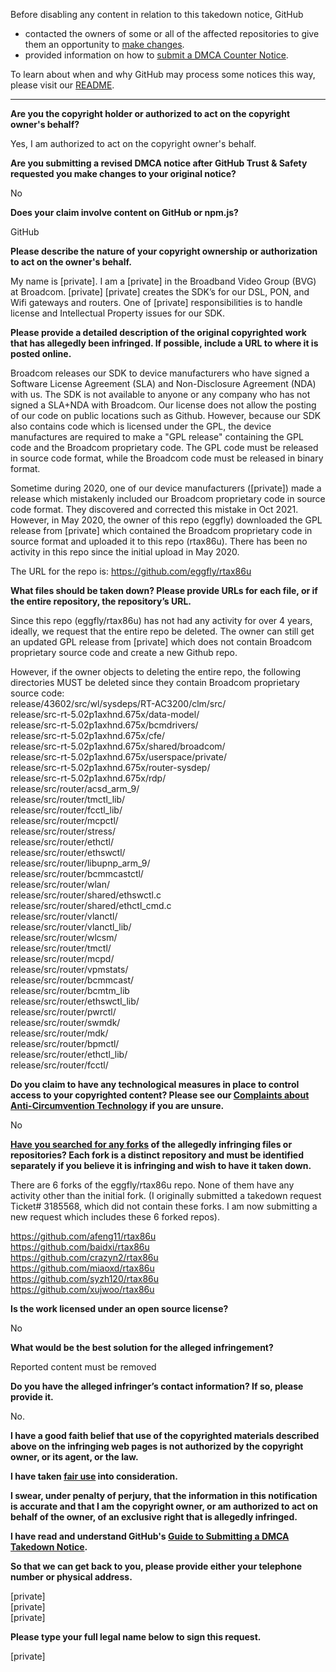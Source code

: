 Before disabling any content in relation to this takedown notice, GitHub
- contacted the owners of some or all of the affected repositories to give them an opportunity to [make changes](https://docs.github.com/en/github/site-policy/dmca-takedown-policy#a-how-does-this-actually-work).
- provided information on how to [submit a DMCA Counter Notice](https://docs.github.com/en/articles/guide-to-submitting-a-dmca-counter-notice).

To learn about when and why GitHub may process some notices this way, please visit our [README](https://github.com/github/dmca/blob/master/README.md#anatomy-of-a-takedown-notice).

---

**Are you the copyright holder or authorized to act on the copyright owner's behalf?**  
  
Yes, I am authorized to act on the copyright owner's behalf.   
  
**Are you submitting a revised DMCA notice after GitHub Trust & Safety requested you make changes to your original notice?**  
  
No  
  
**Does your claim involve content on GitHub or npm.js?**  
  
GitHub  
  
**Please describe the nature of your copyright ownership or authorization to act on the owner's behalf.**  
  
My name is [private]. I am a [private] in the Broadband Video Group (BVG) at Broadcom. [private] [private] creates the SDK’s for our DSL, PON, and Wifi gateways and routers. One of [private] responsibilities is to handle license and Intellectual Property issues for our SDK.  
  
**Please provide a detailed description of the original copyrighted work that has allegedly been infringed. If possible, include a URL to where it is posted online.**  
  
Broadcom releases our SDK to device manufacturers who have signed a Software License Agreement (SLA) and Non-Disclosure Agreement (NDA) with us. The SDK is not available to anyone or any company who has not signed a SLA+NDA with Broadcom. Our license does not allow the posting of our code on public locations such as Github. However, because our SDK also contains code which is licensed under the GPL, the device manufactures are required to make a "GPL release" containing the GPL code and the Broadcom proprietary code. The GPL code must be released in source code format, while the Broadcom code must be released in binary format.  
  
Sometime during 2020, one of our device manufacturers ([private]) made a release which mistakenly included our Broadcom proprietary code in source code format. They discovered and corrected this mistake in Oct 2021. However, in May 2020, the owner of this repo (eggfly) downloaded the GPL release from [private] which contained the Broadcom proprietary code in source format and uploaded it to this repo (rtax86u). There has been no activity in this repo since the initial upload in May 2020.  
  
The URL for the repo is: https://github.com/eggfly/rtax86u  
  
**What files should be taken down? Please provide URLs for each file, or if the entire repository, the repository’s URL.**  
  
Since this repo (eggfly/rtax86u) has not had any activity for over 4 years, ideally, we request that the entire repo be deleted. The owner can still get an updated GPL release from [private] which does not contain Broadcom proprietary source code and create a new Github repo.  
  
However, if the owner objects to deleting the entire repo, the following directories MUST be deleted since they contain Broadcom proprietary source code:  
release/43602/src/wl/sysdeps/RT-AC3200/clm/src/  
release/src-rt-5.02p1axhnd.675x/data-model/  
release/src-rt-5.02p1axhnd.675x/bcmdrivers/  
release/src-rt-5.02p1axhnd.675x/cfe/  
release/src-rt-5.02p1axhnd.675x/shared/broadcom/  
release/src-rt-5.02p1axhnd.675x/userspace/private/  
release/src-rt-5.02p1axhnd.675x/router-sysdep/  
release/src-rt-5.02p1axhnd.675x/rdp/  
release/src/router/acsd_arm_9/  
release/src/router/tmctl_lib/  
release/src/router/fcctl_lib/  
release/src/router/mcpctl/  
release/src/router/stress/  
release/src/router/ethctl/  
release/src/router/ethswctl/  
release/src/router/libupnp_arm_9/  
release/src/router/bcmmcastctl/  
release/src/router/wlan/  
release/src/router/shared/ethswctl.c  
release/src/router/shared/ethctl_cmd.c  
release/src/router/vlanctl/  
release/src/router/vlanctl_lib/  
release/src/router/wlcsm/  
release/src/router/tmctl/  
release/src/router/mcpd/  
release/src/router/vpmstats/  
release/src/router/bcmmcast/  
release/src/router/bcmtm_lib  
release/src/router/ethswctl_lib/  
release/src/router/pwrctl/  
release/src/router/swmdk/  
release/src/router/mdk/  
release/src/router/bpmctl/  
release/src/router/ethctl_lib/  
release/src/router/fcctl/  
  
**Do you claim to have any technological measures in place to control access to your copyrighted content? Please see our <a href="https://docs.github.com/articles/guide-to-submitting-a-dmca-takedown-notice#complaints-about-anti-circumvention-technology">Complaints about Anti-Circumvention Technology</a> if you are unsure.**  
  
No  
  
**<a href="https://docs.github.com/articles/dmca-takedown-policy#b-what-about-forks-or-whats-a-fork">Have you searched for any forks</a> of the allegedly infringing files or repositories? Each fork is a distinct repository and must be identified separately if you believe it is infringing and wish to have it taken down.**  
  
There are 6 forks of the eggfly/rtax86u repo. None of them have any activity other than the initial fork. (I originally submitted a takedown request Ticket# 3185568, which did not contain these forks. I am now submitting a new request which includes these 6 forked repos).  
  
https://github.com/afeng11/rtax86u  
https://github.com/baidxi/rtax86u  
https://github.com/crazyn2/rtax86u  
https://github.com/miaoxd/rtax86u  
https://github.com/syzh120/rtax86u  
https://github.com/xujwoo/rtax86u  
  
**Is the work licensed under an open source license?**  
  
No  
  
**What would be the best solution for the alleged infringement?**  
  
Reported content must be removed  
  
**Do you have the alleged infringer’s contact information? If so, please provide it.**  
  
No.  
  
**I have a good faith belief that use of the copyrighted materials described above on the infringing web pages is not authorized by the copyright owner, or its agent, or the law.**  
  
**I have taken <a href="https://www.lumendatabase.org/topics/22">fair use</a> into consideration.**  
  
**I swear, under penalty of perjury, that the information in this notification is accurate and that I am the copyright owner, or am authorized to act on behalf of the owner, of an exclusive right that is allegedly infringed.**  
  
**I have read and understand GitHub's <a href="https://docs.github.com/articles/guide-to-submitting-a-dmca-takedown-notice/">Guide to Submitting a DMCA Takedown Notice</a>.**  
  
**So that we can get back to you, please provide either your telephone number or physical address.**  
  
[private]  
[private]    
[private]  
  
**Please type your full legal name below to sign this request.**  
  
[private]  
